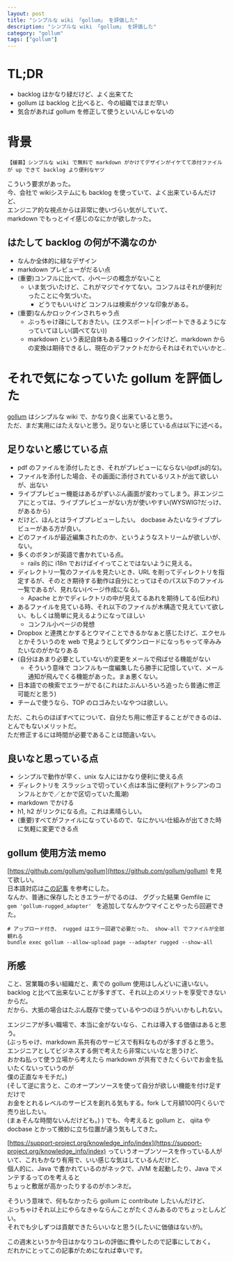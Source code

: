 ```yaml
---
layout: post
title: "シンプルな wiki 「gollum」 を評価した"
description: "シンプルな wiki 「gollum」 を評価した"
category: "gollum"
tags: ["gollum"]
---
```


# TL;DR
 - backlog はかなり緑だけど、よく出来てた  
 - gollum は backlog と比べると、今の組織ではまだ早い  
 - 気合があれば gollum を修正して使うといいんじゃないの  

# 背景

```
【緩募】シンプルな wiki で無料で markdown がかけてデザインがイケてて添付ファイルが up できて backlog より便利なヤツ  
```

こういう要求があった。  
今、会社で wikiシステムにも backlog を使っていて、よく出来ているんだけど、  
エンジニア的な視点からは非常に使いづらい気がしていて、  
markdown でもっとイイ感じのなにかが欲しかった。  

## はたして backlog の何が不満なのか
 - なんか全体的に緑なデザイン  
 - markdown プレビューがだるい点  
 - (重要)コンフルに比べて、小ページの概念がないこと  
     - いま気づいたけど、これがマジでイケてない。コンフルはそれが便利だったことに今気づいた。  
         - どうでもいいけど コンフルは検索がクソな印象がある。  
 - (重要)なんかロックインされちゃう点  
     - ぶっちゃけ疎にしておきたい。(エクスポート|インポートできるようになっていてほしい(調べてない))  
     - markdown という表記自体もある種ロックインだけど、markdown からの変換は期待できるし、現在のデファクトだからそれはそれでいいかと..  

# それで気になっていた gollum を評価した
[gollum](https://github.com/gollum/gollum) はシンプルな wiki で、かなり良く出来ていると思う。  
ただ、まだ実用にはたえないと思う。足りないと感じている点は以下に述べる。  

## 足りないと感じている点
 - pdf のファイルを添付したとき、それがプレビューにならない(pdf.js的な)。  
 - ファイルを添付した場合、その画面に添付されているリストが出て欲しいが、出ない  
 - ライブプレビュー機能はあるがずいぶん画面が変わってしまう。非エンジニアにとっては、ライブプレビューがない方が使いやすい(WYSWIG?だっけ、があるから)  
 - だけど、ほんとはライブプレビューしたい。 docbase みたいなライブプレビューがある方が良い。  
 - どのファイルが最近編集されたのか、というようなストリームが欲しいが、ない。  
 - 多くのボタンが英語で書かれている点。  
     - rails 的に i18n でおけばイイってことではないように見える。  
 - ディレクトリ一覧のファイルを見たいとき、URL を削ってディレクトリを指定するが、そのとき期待する動作は自分にとってはそのパス以下のファイル一覧であるが、見れない(ページ作成になる)。  
     - Apache とかでディレクトリの中が見えてるあれを期待してる(伝われ)  
 - あるファイルを見ている時、それ以下のファイルが木構造で見えていて欲しい、もしくは簡単に見えるようになってほしい  
     - コンフル小ページの発想  
 - Dropbox と連携とかするとウマイことできるかなぁと感じたけど、エクセルとかそういうのを web で見ようとしてダウンロードになっちゃって辛みみたいなのがかなりある  
 - (自分はあまり必要としていないが)変更をメールで飛ばせる機能がない  
     - そういう意味で コンフルも一度編集したら勝手に記憶していて、メール通知が飛んでくる機能があった。まぁ悪くない。  
 - 日本語での検索でエラーがでる(これはたぶんいろいろ追ったら普通に修正可能だと思う)  
 - チームで使うなら、TOP のロゴみたいなやつは欲しい。  

ただ、これらのほぼすべてについて、自分たち用に修正することができるのは、とんでもないメリットだ。  
ただ修正するには時間が必要であることは間違いない。  

## 良いなと思っている点
 - シンプルで動作が早く、unix な人にはかなり便利に使える点  
 - ディレクトリを スラッシュで切っていく点は本当に便利(アトラシアンのコンフルとかで／とかで区切っていた風潮)  
 - markdown でかける  
 - h1, h2 がリンクになる点。これは素晴らしい。  
 - (重要)すべてがファイルになっているので、なにかいい仕組みが出てきた時に気軽に変更できる点  

## gollum 使用方法 memo
[https://github.com/gollum/gollum](https://github.com/gollum/gollum)
を見て欲しい。  
日本語対応は[この記事](http://d.hatena.ne.jp/a_bicky/20140915/1410750993) を参考にした。  
なんか、普通に保存したときエラーがでるのは、 ググッた結果 Gemfile に  
`` gem 'gollum-rugged_adapter'  ``
を追加してなんかウマイことやったら回避できた。  

```
# アップロード付き、 rugged はエラー回避で必要だった、 show-all でファイルが全部観れる
bundle exec gollum --allow-upload page --adapter rugged --show-all
```

## 所感
こと、営業職の多い組織だと、素での gollum 使用はしんどいに違いない。  
backlog と比べて出来ないことが多すぎて、それ以上のメリットを享受できないからだ。  
だから、大抵の場合はたぶん既存で使っているやつのほうがいいかもしれない。  
  
エンジニアが多い職場で、本当に金がないなら、これは導入する価値はあると思う。  
(ぶっちゃけ、markdown 系共有のサービスで有料なものが多すぎると思う。  
エンジニアとしてビジネスする側で考えたら非常にいいなと思うけど、  
おかね払って使う立場から考えたら markdown が共有できたくらいでお金を払いたくないっていうのが  
僕の正直なキモチだ。)  
(そして逆に言うと、このオープンソースを使って自分が欲しい機能を付け足すだけで  
お金をとれるレベルのサービスを創れる気もする。fork して月額100円くらいで売り出したい。  
(まぁそんな時間ないんだけども。)
)
でも、今考えると gollum と、 qiita や docbase とかって微妙に立ち位置が違う気もしてきた。  
  
[https://support-project.org/knowledge_info/index](https://support-project.org/knowledge_info/index)
っていうオープンソースを作っている人がいて、これもかなり有用で、いい感じな気はしているんだけど、  
個人的に、Java で書かれているのがネックで、JVM を起動したり、Java でメンテするってのを考えると  
ちょっと敷居が高かったりするのがホンネだ。  
  
そういう意味で、何もなかったら gollum に contribute したいんだけど、  
ぶっちゃけそれ以上にやらなきゃならんことがたくさんあるのでちょっとしんどい。  
それでも少しずつは貢献できたらいいなと思う(したいに価値はないが)。  

この週末というか今日はかなりコレの評価に費やしたので記事にしておく。  
だれかにとってこの記事がためになれば幸いです。  


